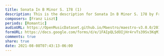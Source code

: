 ```yaml
---
title: Sonata In B Minor S. 178 (1)
description: This is the description for Sonata In B Minor S. 178 by Franz Liszt
composers: [Franz Liszt]
periods: [Romantic]
audioURL: https://OpenMusicDataset.github.io/Maestro/maestro-v3.0.0/2018/MIDI-Unprocessed_Recital4_MID--AUDIO_04_R1_2018_wav--5.midi
formURL: https://docs.google.com/forms/d/e/1FAIpQLSdOIjHr4rvTs39Sv3KqM11yy9qXadysITw-QbM22GQkVeFnRQ/viewform
comments: true
share: true
date: 2021-08-08T07:43:13-06:00
---
```

